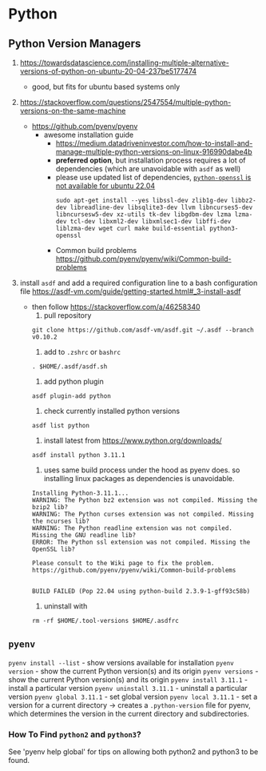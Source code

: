 # Python

## Python Version Managers
1. https://towardsdatascience.com/installing-multiple-alternative-versions-of-python-on-ubuntu-20-04-237be5177474
    - good, but fits for ubuntu based systems only 
1.  https://stackoverflow.com/questions/2547554/multiple-python-versions-on-the-same-machine
    - https://github.com/pyenv/pyenv
        - awesome installation guide 
          - https://medium.datadriveninvestor.com/how-to-install-and-manage-multiple-python-versions-on-linux-916990dabe4b
          - __preferred option__, but installation process requires a lot of dependencies (which are unavoidable with `asdf` as well)
          - please use updated list of dependencies, [`python-openssl` is not available for ubuntu 22.04](https://stackoverflow.com/a/73566675)
              ```
              sudo apt-get install --yes libssl-dev zlib1g-dev libbz2-dev libreadline-dev libsqlite3-dev llvm libncurses5-dev libncursesw5-dev xz-utils tk-dev libgdbm-dev lzma lzma-dev tcl-dev libxml2-dev libxmlsec1-dev libffi-dev liblzma-dev wget curl make build-essential python3-openssl
              ```
          - Common build problems https://github.com/pyenv/pyenv/wiki/Common-build-problems 

1. install `asdf` and add a required configuration line to a bash configuration file https://asdf-vm.com/guide/getting-started.html#_3-install-asdf
    - then follow https://stackoverflow.com/a/46258340 
        1. pull repository
        ```
        git clone https://github.com/asdf-vm/asdf.git ~/.asdf --branch v0.10.2
        ```
        1. add to `.zshrc` or `bashrc`
        ```
        . $HOME/.asdf/asdf.sh
        ```
        1. add python plugin
        ```
        asdf plugin-add python
        ```
        1. check currently installed python versions
        ```
        asdf list python
        ```
        1. install latest from https://www.python.org/downloads/
        ```
        asdf install python 3.11.1
        ```
        1. uses same build process under the hood as pyenv does. so installing linux packages as dependencies is unavoidable.
        ```
        Installing Python-3.11.1...
        WARNING: The Python bz2 extension was not compiled. Missing the bzip2 lib?
        WARNING: The Python curses extension was not compiled. Missing the ncurses lib?
        WARNING: The Python readline extension was not compiled. Missing the GNU readline lib?
        ERROR: The Python ssl extension was not compiled. Missing the OpenSSL lib?

        Please consult to the Wiki page to fix the problem.
        https://github.com/pyenv/pyenv/wiki/Common-build-problems


        BUILD FAILED (Pop 22.04 using python-build 2.3.9-1-gff93c58b)
        ```
        1. uninstall with
        ```
        rm -rf $HOME/.tool-versions $HOME/.asdfrc
        ```

## `pyenv`
`pyenv install --list` - show versions available for installation
`pyenv version` - show the current Python version(s) and its origin
`pyenv versions` - show the current Python version(s) and its origin
`pyenv install 3.11.1` - install a particular version
`pyenv uninstall 3.11.1` - uninstall a particular version
`pyenv global 3.11.1` - set global version
`pyenv local 3.11.1` - set a version for a current directory -> creates a `.python-version` file for pyenv, which determines the version in the current directory and subdirectories.

### How To Find `python2` and `python3`?
See 'pyenv help global' for tips on allowing both python2 and python3 to be found.


